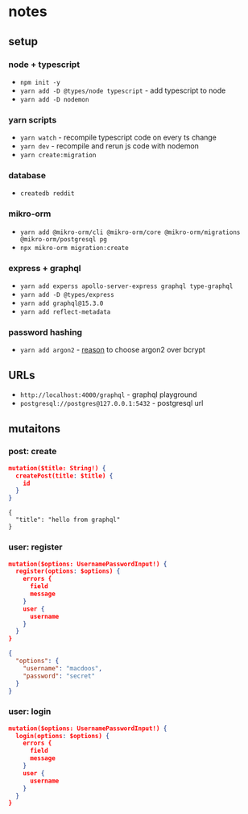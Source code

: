 # notes

## setup
### node + typescript
- `npm init -y`
- `yarn add -D @types/node typescript` - add typescript to node
- `yarn add -D nodemon`

### yarn scripts
- `yarn watch` - recompile typescript code on every ts change
- `yarn dev` - recompile and rerun js code with nodemon
- `yarn create:migration`

### database
- `createdb reddit`

### mikro-orm
- `yarn add @mikro-orm/cli @mikro-orm/core @mikro-orm/migrations @mikro-orm/postgresql pg`
- `npx mikro-orm migration:create`

### express + graphql
- `yarn add experss apollo-server-express graphql type-graphql`
- `yarn add -D @types/express`
- `yarn add graphql@15.3.0`
- `yarn add reflect-metadata`

###  password hashing
- `yarn add argon2` - [reason](https://news.ycombinator.com/item?id=15646743) to choose argon2 over bcrypt

## URLs
- `http://localhost:4000/graphql` - graphql playground
- `postgresql://postgres@127.0.0.1:5432` - postgresql url

## mutaitons
### post: create
```json
mutation($title: String!) {
  createPost(title: $title) {
    id
  }
}
```

```
{
  "title": "hello from graphql"
}
```

### user: register
```json
mutation($options: UsernamePasswordInput!) {
  register(options: $options) {
    errors {
      field
      message
    }
    user {
      username
    }
  }
}
```

```json
{
  "options": {
    "username": "macdoos",
    "password": "secret"
  }
}
```

### user: login
```json
mutation($options: UsernamePasswordInput!) {
  login(options: $options) {
    errors {
      field
      message
    }
    user {
      username
    }
  }
}
```
